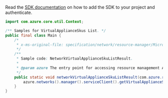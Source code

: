 Read the [SDK documentation](https://github.com/Azure/azure-sdk-for-java/blob/azure-resourcemanager_2.11.0/sdk/resourcemanager/azure-resourcemanager/README.md) on how to add the SDK to your project and authenticate.

```java
import com.azure.core.util.Context;

/** Samples for VirtualApplianceSkus List. */
public final class Main {
    /*
     * x-ms-original-file: specification/network/resource-manager/Microsoft.Network/stable/2021-05-01/examples/NetworkVirtualApplianceSkuList.json
     */
    /**
     * Sample code: NetworkVirtualApplianceSkuListResult.
     *
     * @param azure The entry point for accessing resource management APIs in Azure.
     */
    public static void networkVirtualApplianceSkuListResult(com.azure.resourcemanager.AzureResourceManager azure) {
        azure.networks().manager().serviceClient().getVirtualApplianceSkus().list(Context.NONE);
    }
}
```
